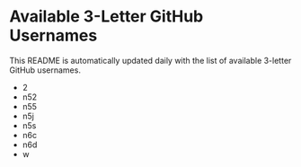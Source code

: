 # Available 3-Letter GitHub Usernames

This README is automatically updated daily with the list of available 3-letter GitHub usernames.

- 2
- n52
- n55
- n5j
- n5s
- n6c
- n6d
- w

